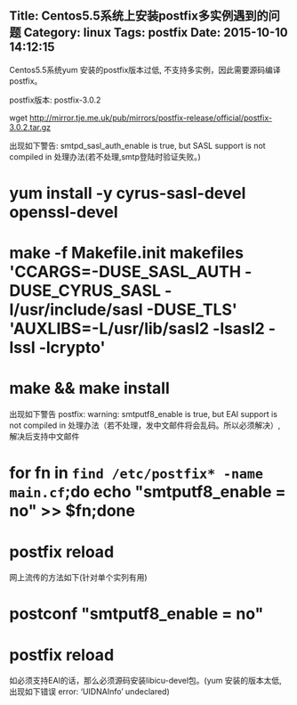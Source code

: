 Title: Centos5.5系统上安装postfix多实例遇到的问题
Category: linux
Tags: postfix
Date: 2015-10-10 14:12:15
---


Centos5.5系统yum 安装的postfix版本过低, 不支持多实例，因此需要源码编译postfix。

postfix版本: postfix-3.0.2

wget http://mirror.tje.me.uk/pub/mirrors/postfix-release/official/postfix-3.0.2.tar.gz

出现如下警告:
smtpd_sasl_auth_enable is true, but SASL support is not compiled in
处理办法(若不处理,smtp登陆时验证失败。)
# yum install -y cyrus-sasl-devel openssl-devel
# make -f Makefile.init makefiles 'CCARGS=-DUSE_SASL_AUTH -DUSE_CYRUS_SASL -I/usr/include/sasl -DUSE_TLS' 'AUXLIBS=-L/usr/lib/sasl2 -lsasl2 -lssl -lcrypto'
# make && make install

出现如下警告
postfix: warning: smtputf8_enable is true, but EAI support is not compiled in
处理办法（若不处理，发中文邮件将会乱码。所以必须解决）, 解决后支持中文邮件
# for fn in `find /etc/postfix* -name main.cf`;do echo "smtputf8_enable = no" >> $fn;done
# postfix reload


网上流传的方法如下(针对单个实列有用)
# postconf "smtputf8_enable = no"
# postfix reload

如必须支持EAI的话，那么必须源码安装libicu-devel包。(yum 安装的版本太低, 出现如下错误 error: ‘UIDNAInfo’ undeclared)
